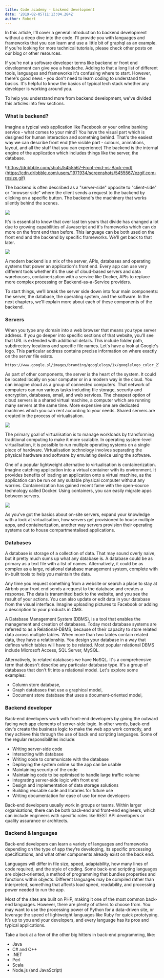```yaml
---
title: Code academy - backend development
date: '2019-02-05T11:13:04.284Z'
author: Robert
---
```


In this article, I'll cover a general introduction to backend development without a deep dive into the code. I'll provide you with languages and frameworks that you can learn and use a little bit of graphql as an example. If you're looking for more technical tutorials, please check other posts on our blog or other resources. 

If you're not a software developer terms like backend or front end development can give you a headache. Adding to that a long list of different tools, languages and frameworks it's confusing where to start.  However, there's good news - you don't need to learn coding to understand the basics. It's helpful to know the basics of typical tech stack whether any developer is working around you.

To help you understand more from backend development, we've divided this articles into few sections.

### What is backend?

Imagine a typical web application like Facebook or your online banking service - what comes to your mind? You have the visual part which is designed for human interaction and something behind. That's the easiest way we can describe front end (the visible part - colours, animations, layout, and all the stuff that you can experience) The backend is the internal engine of the application which includes things like the server, the database.

![https://dribbble.com/shots/5455567-Front-end-vs-Back-end](https://cdn.dribbble.com/users/1971934/screenshots/5455567/ezgif.com-resize.gif)

The backend is often described as a "server-side" opposite to "client-side" or "browser side" where the client sends a request to the backend by clicking on a specific button. The backend's the machinery that works silently behind the scenes.

![](https://i.imgur.com/UqIwgQL.jpg)

It's is essential to know that over last ten years that divide has changed a lot due to growing capabilities of Javascript and it's frameworks which can do more on the front end than before. This language can be both used on the front end and the backend by specific frameworks. We'll get back to that later.  

![](https://media3.giphy.com/media/4MwP0n2iPbkcM/giphy.gif)

A modern backend is a mix of the server, APIs, databases and operating systems that power an application's front end. Every app can use very different tools whether it’s the use of cloud-based servers and data warehouses, containerization with a service like Docker, APIs to replace more complex processing or Backend-as-a-Service providers. 

To start things, we’ll break the server side down into four main components: the server, the database, the operating system, and the software. In the next chapters, we'll explain more about each of these components of the backend.

### Servers

When you type any domain into a web browser that means you type server address. If you go deeper into specific sections of that website, you'll see that URL is extended with additional details. This include folder path, subdirectory locations and specific file names. Let's have a look at Google's logo. This particular address contains precise information on where exactly on the server file exists.

```
https://www.google.pl/images/branding/googlelogo/1x/googlelogo_color_272x92dp.png
```

As part of other components, the server is the heart of the system. It could be located locally on your computer or in a modern way in the cloud. You can imagine cloud as a group of connected computers. That network of computers can run various tasks including file storage, security and encryption, databases, email, and web services. The cheapest option of cloud servers is a shared virtual machine, a computer which are running many servers at the same time. More expensive one are dedicated machines which you can rent according to your needs. Shared servers are created in the process of virtualisation. 

![](https://media0.giphy.com/media/xTaWnRA9hNaYkYgGLS/giphy.gif?cid=3640f6095c59a35d3632546277261fcc)

The primary goal of virtualisation is to manage workloads by transforming traditional computing to make it more scalable. In operating system-level virtualisation, it is possible to run multiple operating systems on a single piece of hardware. Virtualisation technology involves separating the physical hardware and software by emulating device using the software.

One of a popular lightweight alternative to virtualisation is containerization. Imagine catching application into a virtual container with its environment. It provides benefits of loading an application onto a virtual machine, as the application can be run on any suitable physical computer without any worries. Containerization has gained recent fame with the open-source technology called Docker. Using containers, you can easily migrate apps between servers. 

![](https://media1.giphy.com/media/6AFldi5xJQYIo/giphy.gif)

As you’ve got the basics about on-site servers, expand your knowledge with a look at virtualisation, how servers get provisioned to house multiple apps, and containerization, another way servers provision their operating systems out to house compartmentalised applications.

### Databases

A database is storage of a collection of data. That may sound overly naive, but it pretty much sums up what any database is. A database could be as primary as a text file with a list of names. Alternatively, it could be as complex as a large, relational database management system, complete with in-built tools to help you maintain the data.

Any time you request something from a website or search a place to stay at Airbnb your front end sends a request to the database and creates a response. The data is transmitted back to the website, and you see the result of your actions. You can also update or edit data in your database from the visual interface. Imagine uploading pictures to Facebook or adding a description to your products in CMS.

A Database Management System (DBMS), is a tool that enables the management and creation of databases. Today most database systems are referred to as a Relational-DBMS, because of their capacity to store related data across multiple tables. When more than two tables contain related data, they have a relationship. You design your database in a way that defines which tables will have to be related. Most popular relational DBMS include Microsoft Access, SQL Server, MySQL.

Alternatively, to related databases we have NoSQL. It's a comprehensive term that doesn't describe any particular database type. It's a group of databases that don't fit into a relational model. Let's explore some examples: 
- Column store database,
- Graph databases that use a graphical model,
- Document store database that uses a document-oriented model,

### Backend developer

Back-end developers work with front-end developers by giving the outward facing web app elements of server-side logic. In other words, back-end dev's create the business logic to make the web app work correctly, and they achieve this through the use of back end scripting languages. Some of the regular responsibilities include: 

- Writing server-side code
- Interacting with database
- Writing code to communicate with the database 
- Deploying the system online so the app can be usable 
- Maintaining security of the code
- Maintaining code to be optimised to handle large traffic volume
- Integrating server-side logic with front end
- Design and implementation of data storage solutions
- Building reusable code and libraries for future use
- Writing documentation for ease of use for new developers


Back-end developers usually work in groups or teams. Within larger organisations, there can be both back-end and front-end engineers, which can include engineers with specific roles like REST API developers or quality assurance or architects.


### Backend  & languages

Back-end developers can learn a variety of languages and frameworks depending on the type of app they’re developing, its specific processing specifications, and what other components already exist on the back end.

Languages will differ in file size, speed, adaptability, how many lines of code required, and the style of coding. Some back-end scripting languages are object-oriented, a method of programming that bundles properties and functions within objects. Different languages may be compiled rather than interpreted, something that affects load speed, readability, and processing power needed to run the app.

Most of the sites are built on PHP, making it one of the most common back-end languages. However, there are plenty of others to choose from. You may want to use the processing power of Python for a data-driven site, or leverage the speed of lightweight languages like Ruby for quick prototyping. It’s up to you and your developers, and every language has its pros and typical applications.

Take a look at a few of the other big hitters in back-end programming, like:

- Java
- C# and C++
- .NET
- Perl
- Scala
- Node.js (and JavaScript)